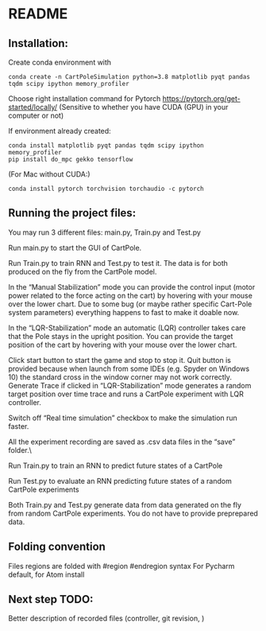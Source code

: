 # README


## Installation:

Create conda environment with 

	conda create -n CartPoleSimulation python=3.8 matplotlib pyqt pandas tqdm scipy ipython memory_profiler


Choose right installation command for Pytorch
https://pytorch.org/get-started/locally/
(Sensitive to whether you have CUDA (GPU) in your computer or not)

If environment already created:

    conda install matplotlib pyqt pandas tqdm scipy ipython memory_profiler
    pip install do_mpc gekko tensorflow
 
(For Mac without CUDA:)

    conda install pytorch torchvision torchaudio -c pytorch


## Running the project files:

You may run 3 different files: main.py, Train.py and Test.py



Run main.py to start the GUI of CartPole.

Run Train.py to train RNN and Test.py to test it. The data is for both produced on the fly from the CartPole model.

In the “Manual Stabilization” mode you can provide the control input (motor power related to the force acting on the cart) by hovering with your mouse over the lower chart. Due to some bug (or maybe rather specific Cart-Pole system parameters) everything happens to fast to make it doable now.

In the “LQR-Stabilization” mode an automatic (LQR) controller takes care that the Pole stays in the upright position. You can provide the target position of the cart by hovering with your mouse over the lower chart.

Click start button to start the game and stop to stop it.
Quit button is provided because when launch from some IDEs (e.g. Spyder on Windows 10) the standard cross in the window corner may not work correctly.
Generate Trace if clicked in “LQR-Stabilization” mode generates a random target position over time trace and runs a CartPole experiment with LQR controller.

Switch off “Real time simulation” checkbox to make the simulation run faster.

All the experiment recording are saved as .csv data files in the “save” folder.\



Run Train.py to train an RNN to predict future states of a CartPole

Run Test.py to evaluate an RNN predicting future states of a random CartPole experiments

Both Train.py and Test.py generate data from data generated on the fly from random CartPole experiments. You do not have to provide preprepared data.

## Folding convention
Files regions are folded with #region #endregion syntax
For Pycharm default, for Atom install


## Next step TODO:
Better description of recorded files (controller, git revision, )
